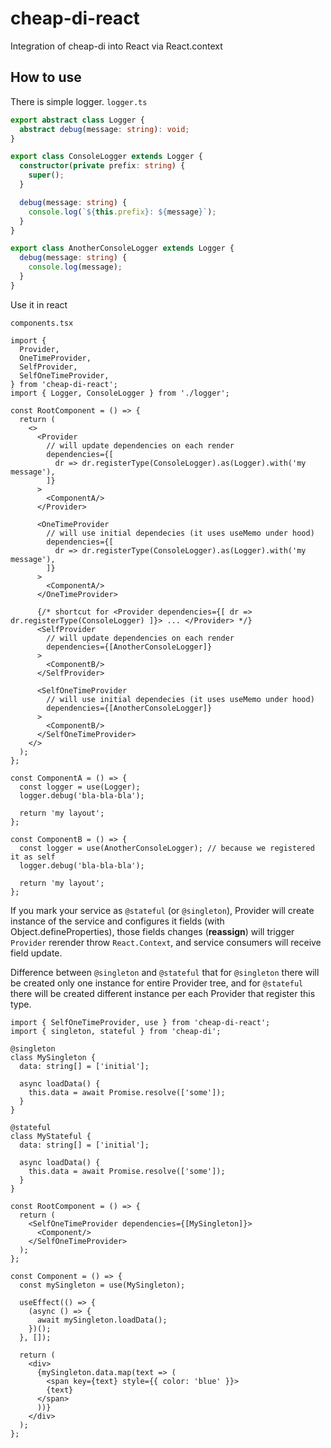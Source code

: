 # cheap-di-react
Integration of cheap-di into React via React.context

## How to use

There is simple logger.
`logger.ts`
```ts
export abstract class Logger {
  abstract debug(message: string): void;
}

export class ConsoleLogger extends Logger {
  constructor(private prefix: string) {
    super();
  }

  debug(message: string) {
    console.log(`${this.prefix}: ${message}`);
  }
}

export class AnotherConsoleLogger extends Logger {
  debug(message: string) {
    console.log(message);
  }
}
```

Use it in react

`components.tsx`
```tsx
import {
  Provider,
  OneTimeProvider,
  SelfProvider,
  SelfOneTimeProvider,
} from 'cheap-di-react';
import { Logger, ConsoleLogger } from './logger';

const RootComponent = () => {
  return (
    <>
      <Provider
        // will update dependencies on each render
        dependencies={[
          dr => dr.registerType(ConsoleLogger).as(Logger).with('my message'),
        ]}
      >
        <ComponentA/>
      </Provider>

      <OneTimeProvider
        // will use initial dependecies (it uses useMemo under hood)
        dependencies={[
          dr => dr.registerType(ConsoleLogger).as(Logger).with('my message'),
        ]}
      >
        <ComponentA/>
      </OneTimeProvider>

      {/* shortcut for <Provider dependencies={[ dr => dr.registerType(ConsoleLogger) ]}> ... </Provider> */}
      <SelfProvider
        // will update dependencies on each render
        dependencies={[AnotherConsoleLogger]}
      >
        <ComponentB/>
      </SelfProvider>

      <SelfOneTimeProvider
        // will use initial dependecies (it uses useMemo under hood)
        dependencies={[AnotherConsoleLogger]}
      >
        <ComponentB/>
      </SelfOneTimeProvider>
    </>
  );
};

const ComponentA = () => {
  const logger = use(Logger);
  logger.debug('bla-bla-bla');

  return 'my layout';
};

const ComponentB = () => {
  const logger = use(AnotherConsoleLogger); // because we registered it as self
  logger.debug('bla-bla-bla');

  return 'my layout';
};
```

If you mark your service as `@stateful` (or `@singleton`), Provider will create instance of the service and configures
it fields (with Object.defineProperties), those fields changes (<b>reassign</b>) will trigger `Provider` rerender throw 
`React.Context`, and service consumers will receive field update.

Difference between `@singleton` and `@stateful` that for `@singleton` there will be created only one instance for entire 
Provider tree, and for `@stateful` there will be created different instance per each Provider that register this type.

```tsx
import { SelfOneTimeProvider, use } from 'cheap-di-react';
import { singleton, stateful } from 'cheap-di';

@singleton
class MySingleton {
  data: string[] = ['initial'];

  async loadData() {
    this.data = await Promise.resolve(['some']);
  }
}

@stateful
class MyStateful {
  data: string[] = ['initial'];

  async loadData() {
    this.data = await Promise.resolve(['some']);
  }
}

const RootComponent = () => {
  return (
    <SelfOneTimeProvider dependencies={[MySingleton]}>
      <Component/>
    </SelfOneTimeProvider>
  );
};

const Component = () => {
  const mySingleton = use(MySingleton);

  useEffect(() => {
    (async () => {
      await mySingleton.loadData();
    })();
  }, []);

  return (
    <div>
      {mySingleton.data.map(text => (
        <span key={text} style={{ color: 'blue' }}>
        {text}
      </span>
      ))}
    </div>
  );
};
```
